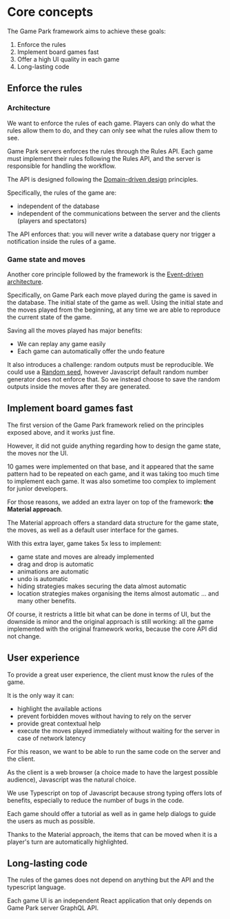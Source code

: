 # Core concepts

The Game Park framework aims to achieve these goals:
1. Enforce the rules
2. Implement board games fast
3. Offer a high UI quality in each game
4. Long-lasting code

## Enforce the rules

### Architecture

We want to enforce the rules of each game. Players can only do what the rules allow them to do, and they can only see what the rules allow them to see.

Game Park servers enforces the rules through the Rules API. Each game must implement their rules following the Rules API, and the server is responsible for handling the workflow.

The API is designed following the [Domain-driven design](https://en.wikipedia.org/wiki/Domain-driven_design) principles.

Specifically, the rules of the game are:
- independent of the database
- independent of the communications between the server and the clients (players and spectators)

The API enforces that: you will never write a database query nor trigger a notification inside the rules of a game.

### Game state and moves

Another core principle followed by the framework is the [Event-driven architecture](https://en.wikipedia.org/wiki/Event-driven_architecture).

Specifically, on Game Park each move played during the game is saved in the database. The initial state of the game as well. Using the initial state and the moves played from the beginning, at any time we are able to reproduce the current state of the game.

Saving all the moves played has major benefits:
- We can replay any game easily
- Each game can automatically offer the undo feature

It also introduces a challenge: random outputs must be reproducible. We could use a [Random seed](https://en.wikipedia.org/wiki/Random_seed), however Javascript default random number generator does not enforce that. So we instead choose to save the random outputs inside the moves after they are generated.

## Implement board games fast

The first version of the Game Park framework relied on the principles exposed above, and it works just fine.

However, it did not guide anything regarding how to design the game state, the moves nor the UI.

10 games were implemented on that base, and it appeared that the same pattern had to be repeated on each game, and it was taking too much time to implement each game. It was also sometime too complex to implement for junior developers.

For those reasons, we added an extra layer on top of the framework: **the Material approach**.

The Material approach offers a standard data structure for the game state, the moves, as well as a default user interface for the games.

With this extra layer, game takes 5x less to implement:
- game state and moves are already implemented
- drag and drop is automatic
- animations are automatic
- undo is automatic
- hiding strategies makes securing the data almost automatic
- location strategies makes organising the items almost automatic
... and many other benefits.

Of course, it restricts a little bit what can be done in terms of UI, but the downside is minor and the original approach is still working: all the game implemented with the original framework works, because the core API did not change.

## User experience

To provide a great user experience, the client must know the rules of the game.

It is the only way it can:
- highlight the available actions
- prevent forbidden moves without having to rely on the server
- provide great contextual help
- execute the moves played immediately without waiting for the server in case of network latency

For this reason, we want to be able to run the same code on the server and the client.

As the client is a web browser (a choice made to have the largest possible audience), Javascript was the natural choice.

We use Typescript on top of Javascript because strong typing offers lots of benefits, especially to reduce the number of bugs in the code.

Each game should offer a tutorial as well as in game help dialogs to guide the users as much as possible.

Thanks to the Material approach, the items that can be moved when it is a player's turn are automatically highlighted.

## Long-lasting code

The rules of the games does not depend on anything but the API and the typescript language.

Each game UI is an independent React application that only depends on Game Park server GraphQL API.
